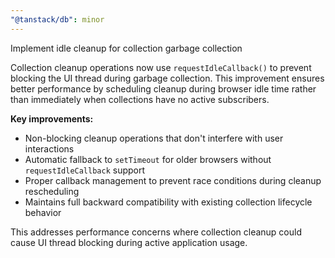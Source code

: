 ```yaml
---
"@tanstack/db": minor
---
```


Implement idle cleanup for collection garbage collection

Collection cleanup operations now use `requestIdleCallback()` to prevent blocking the UI thread during garbage collection. This improvement ensures better performance by scheduling cleanup during browser idle time rather than immediately when collections have no active subscribers.

**Key improvements:**
- Non-blocking cleanup operations that don't interfere with user interactions
- Automatic fallback to `setTimeout` for older browsers without `requestIdleCallback` support
- Proper callback management to prevent race conditions during cleanup rescheduling
- Maintains full backward compatibility with existing collection lifecycle behavior

This addresses performance concerns where collection cleanup could cause UI thread blocking during active application usage.